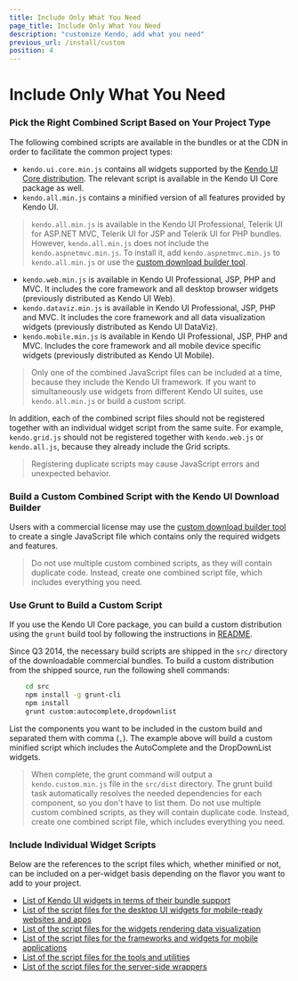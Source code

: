 ```yaml
---
title: Include Only What You Need
page_title: Include Only What You Need
description: "customize Kendo, add what you need"
previous_url: /install/custom
position: 4
---
```


# Include Only What You Need

### Pick the Right Combined Script Based on Your Project Type

The following combined scripts are available in the bundles or at the CDN in order to facilitate the common project types:

*  `kendo.ui.core.min.js` contains all widgets supported by the [Kendo UI Core distribution](/intro/supporting/list-of-widgets). The relevant script is available in the Kendo UI Core package as well.
*  `kendo.all.min.js` contains a minified version of all features provided by Kendo UI.

> `kendo.all.min.js` is available in the Kendo UI Professional, Telerik UI for ASP.NET MVC, Telerik UI for JSP and Telerik UI for PHP bundles. However, `kendo.all.min.js` does not include the `kendo.aspnetmvc.min.js`. To install it, add `kendo.aspnetmvc.min.js` to `kendo.all.min.js` or use the [custom download builder tool](http://www.telerik.com/download/custom-download).

* `kendo.web.min.js` is available in Kendo UI Professional, JSP, PHP and MVC. It includes the core framework and all desktop browser widgets (previously distributed as Kendo UI Web).
* `kendo.dataviz.min.js` is available in Kendo UI Professional, JSP, PHP and MVC. It includes the core framework and all data visualization widgets (previously distributed as Kendo UI DataViz).
* `kendo.mobile.min.js` is available in Kendo UI Professional, JSP, PHP and MVC. Includes the core framework and all mobile device specific widgets (previously distributed as Kendo UI Mobile).

> Only one of the combined JavaScript files can be included at a time, because they include the Kendo UI framework. If you want to simultaneously use widgets from different Kendo UI suites, use `kendo.all.min.js` or build a custom script.

In addition, each of the combined script files should not be registered together with an individual widget script from the same suite. For example, `kendo.grid.js` should not be registered together with `kendo.web.js` or `kendo.all.js`, because they already include the Grid scripts.

> Registering duplicate scripts may cause JavaScript errors and unexpected behavior.

### Build a Custom Combined Script with the Kendo UI Download Builder

Users with a commercial license may use the [custom download builder tool](http://www.telerik.com/download/custom-download) to create a single JavaScript file which contains only the required widgets and features.

> Do not use multiple custom combined scripts, as they will contain duplicate code. Instead, create one combined script file, which includes everything you need.

### Use Grunt to Build a Custom Script

If you use the Kendo UI Core package, you can build a custom distribution using the `grunt` build tool by following the instructions in [README](https://github.com/telerik/kendo-ui-core#building-only-what-you-need).

Since Q3 2014, the necessary build scripts are shipped in the `src/` directory of the downloadable commercial bundles. To build a custom distribution from the shipped source, run the following shell commands:

```sh
    cd src
    npm install -g grunt-cli
    npm install
    grunt custom:autocomplete,dropdownlist
```

List the components you want to be included in the custom build and separated them with comma (`,`). The example above will build a custom minified script which includes the AutoComplete and the DropDownList widgets.

> When complete, the grunt command will output a `kendo.custom.min.js` file in the `src/dist` directory.
The grunt build task automatically resolves the needed dependencies for each component, so you don't have to list them.
Do not use multiple custom combined scripts, as they will contain duplicate code. Instead, create one combined script file, which includes everything you need.

### Include Individual Widget Scripts

Below are the references to the script files which, whether minified or not, can be included on a per-widget basis depending on the flavor you want to add to your project. 

+ [List of Kendo UI widgets in terms of their bundle support](/intro/supporting/list-of-widgets)  
+ [List of the script files for the desktop UI widgets for mobile-ready websites and apps](/intro/supporting/scripts-general) 
+ [List of the script files for the widgets rendering data visualization](/intro/supporting/scripts-dataviz)
+ [List of the script files for the frameworks and widgets for mobile applications](/intro/supporting/scripts-hybridui)
+ [List of the script files for the tools and utilities](/intro/supporting/scripts-frameworks)
+ [List of the script files for the server-side wrappers](/intro/supporting/scripts-wrappers)